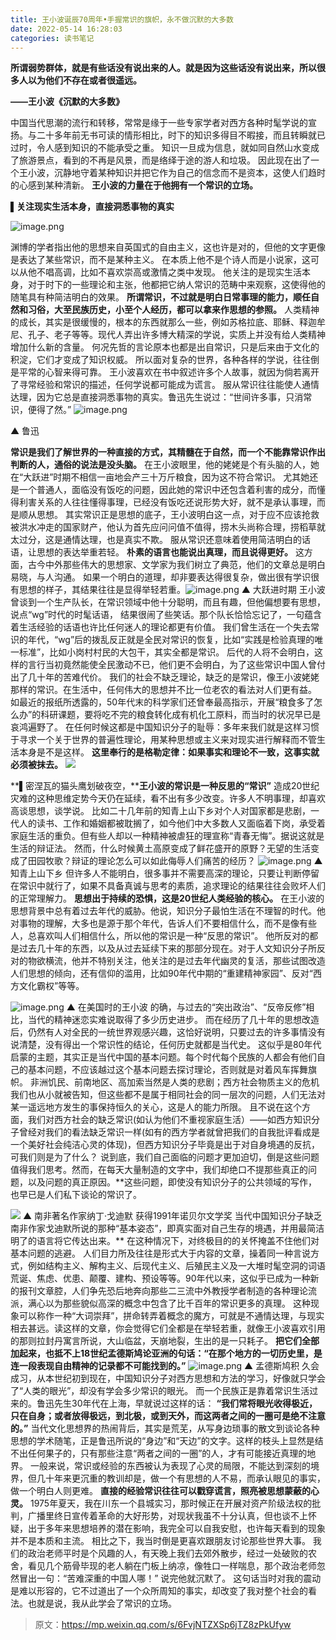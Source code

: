 ```yaml
---
title: 王小波诞辰70周年•手握常识的旗帜，永不做沉默的大多数
date: 2022-05-14 16:28:03
categories: 读书笔记
---
```

**所谓弱势群体，就是有些话没有说出来的人。就是因为这些话没有说出来，所以很多人以为他们不存在或者很遥远。**

**——王小波《沉默的大多数》**

中国当代思潮的流行和转移，常常是缘于一些专家学者对西方各种时髦学说的宣扬。与二十多年前无书可读的情形相比，时下的知识多得目不暇接，而且转瞬就已过时，令人感到知识的不能承受之重。
知识一旦成为信息，就如同自然山水变成了旅游景点，看到的不再是风景，而是络绎于途的游人和垃圾。
因此现在出了一个王小波，沉静地守着某种知识并把它作为自己的信念而不是资本，这使人们趋时的心感到某种清新。
**王小波的力量在于他拥有一个常识的立场。**

**▌关注现实生活本身，直接洞悉事物的真实**

![image.png](https://upload-images.jianshu.io/upload_images/10024246-f64058f754ab909c.png?imageMogr2/auto-orient/strip%7CimageView2/2/w/1240)


渊博的学者指出他的思想来自英国式的自由主义，这也许是对的，但他的文字更像是表达了某些常识，而不是某种主义。
在本质上他不是个诗人而是小说家，这可以从他不唱高调，比如不喜欢崇高或激情之类中发现。
他关注的是现实生活本身，对于时下的一些理论和主张，他都把它纳人常识的范畴中来观察，这使得他的随笔具有种简洁明白的效果。
**所谓常识，不过就是明白日常事理的能力，顺任自然和习俗，大至民族历史，小至个人经历，都可以拿来作思想的参照。**
人类精神的成长，其实是很缓慢的，根本的东西就那么一些，例如苏格拉底、耶稣、释迦牟尼、孔子、老子等等。现代人弄出许多博大精深的学说，实质上并没有给人类精神增加什么新的含量。
何况先哲的言论原本也都是出自常识，只是后来由于文化的积淀，它们才变成了知识权威。
所以面对复杂的世界，各种各样的学说，往往倒是平常的心智来得可靠。
王小波喜欢在书中叙述许多个人故事，就因为倘若离开了寻常经验和常识的描述，任何学说都可能成为谎言。
服从常识往往能使人通情达理，因为它总是直接洞悉事物的真实。鲁迅先生说过：“世间许多事，只消常识，便得了然。”
![image.png](https://upload-images.jianshu.io/upload_images/10024246-6254026bde7f12d8.png?imageMogr2/auto-orient/strip%7CimageView2/2/w/1240)

▲ 鲁迅

**常识是我们了解世界的一种直接的方式，其精髓在于自然，而一个不能靠常识作出判断的人，通俗的说法是没头脑。**
在王小波眼里，他的姥姥是个有头脑的人，她在“大跃进”时期不相信一亩地会产三十万斤粮食，因为这不符合常识。
尤其她还是一个普通人，面临没有饭吃的问题，因此她的常识中还包含着利害的成分，而懂得利害关系的人往往懂得事理，已经没有饭吃还说形势大好，就不是承认事理，而是顺从思想。
其实常识正是思想的底子，王小波明白这一点，对于应不应该抢救被洪水冲走的国家财产，他认为首先应问问值不值得，捞木头尚称合理，捞稻草就太过分，这是通情达理，也是真实不欺。
服从常识还意味着使用简洁明白的话语，让思想的表达举重若轻。
**朴素的语言也能说出真理，而且说得更好。**
这方面，古今中外那些伟大的思想家、文学家为我们树立了典范，他们的文章总是明白易晓，与人沟通。
如果一个明白的道理，却非要表达得很复杂，做出很有学识很有思想的样子，其结果往往是显得举轻若重。![image.png](https://upload-images.jianshu.io/upload_images/10024246-b288e6679dbaa871.png?imageMogr2/auto-orient/strip%7CimageView2/2/w/1240)
▲ 大跃进时期
王小波曾谈到一个生产队长，在常识领域中他十分聪明，而且有趣，但他偏想要有思想，说点“wg”时代的时髦话语，
结果很闹了些笑话。那个队长恰恰忘记了，一句蕴含着生活经验的话语也许比任何迷人的理论都更有价值。
我们曾生活在一个失去常识的年代，“wg”后的拨乱反正就是全民对常识的恢复，比如“实践是检验真理的唯一标准”，比如小岗村村民的大包干，其实全都是常识。
后代的人将不会明白，这样的言行当初竟然能使全民激动不已，他们更不会明白，为了这些常识中国人曾付出了几十年的苦难代价。
我们的社会不缺乏理论，缺乏的是常识，像王小波姥姥那样的常识。在生活中，任何伟大的思想并不比一位老农的看法对人们更有益。
如最近的报纸所透露的，50年代末的科学家们还曾奉最高指示，开展“粮食多了怎么办”的科研课题，要将吃不完的粮食转化成有机化工原料，而当时的状况早已是哀鸿遍野了。
在任何时候这都是中国知识分子的耻辱：多年来我们就是这样习惯于寻求一个关于世界的普遍性理论，用某种思想或主义来对现实进行解释而不管生活本身是不是这样。
**这里奉行的是格勒定律：如果事实和理论不一致，这事实就必须被抹去。**
![](https://upload-images.jianshu.io/upload_images/10024246-b165949f858d60b9.png?imageMogr2/auto-orient/strip%7CimageView2/2/w/1240)

**▌密涅瓦的猫头鹰划破夜空，****王小波的常识是一种反思的“常识”**
造成20世纪灾难的这种思维定势今天仍在延续，看不出有多少改变。许多人不明事理，却喜欢高谈思想，谈学说。
比如二十几年前的知青上山下乡对个人对国家都是悲剧，一代人的读书、工作和婚姻都被耽搁了，如今他们中大多数人又面临着下岗，承受着家庭生活的重负。但有些人却以一种精神被虐狂的理宣称“青春无悔”。据说这就是生活的辩证法。
然而，什么时候黄土高原变成了鲜花盛开的原野？无望的生活变成了田园牧歌？辩证的理论怎么可以如此侮辱人们痛苦的经历？
![image.png](https://upload-images.jianshu.io/upload_images/10024246-3ae3c6ac6b049f94.png?imageMogr2/auto-orient/strip%7CimageView2/2/w/1240)
▲ 知青上山下乡
但许多人不能明白，很多事并不需要高深的理论，只要让判断停留在常识中就行了，如果不具备真诚与思考的素质，追求理论的结果往往会败坏人们的正常理解力。
**思想出于持续的恐惧，这是20世纪人类经验的核心。**
在王小波的思想背景中总有着过去年代的威胁。他说，知识分子最怕生活在不理智的时代。他对事物的理解，大多也是源于那个年代，告诉人们不要相信什么，而不是像有些人，总喜欢叫人们相信什么，所以他的常识是一种“反思的常识”。
他所反对的都是过去几十年的东西，以及从过去延续下来的那部分现在。对于人文知识分子所反对的物欲横流，他并不特别关注，他关注的是过去年代幽灵的复活，那些试图改造人们思想的倾向，还有信仰的滥用，比如90年代中期的“重建精神家园”、反对“西方文化霸权”等等。

![image.png](https://upload-images.jianshu.io/upload_images/10024246-dd4f68eeb1b0698a.png?imageMogr2/auto-orient/strip%7CimageView2/2/w/1240)
▲ 在美国时的王小波
的确，与过去的“突出政治”、“反帝反修”相比，当代的精神迷恋实难说取得了多少历史进步。
而在经历了几十年的思想改造后，仍然有人对全民的一统世界观感兴趣，这恰好说明，只要过去的许多事情没有说清楚，没有得出一个常识性的结论，任何历史就都是当代史。
这似乎是80年代启蒙的主题，其实正是当代中国的基本问题。每个时代每个民族的人都会有他们自己的基本问题，不应该越过这个基本问题去探讨理论，否则就是对着风车挥舞旗帜。
非洲饥民、前南地区、高加索当然是人类的悲剧；西方社会物质主义的危机我们也从小就被告知，但这些都不是属于相同社会的同一层次的问题，人们无法对某一遥远地方发生的事保持恒久的关心，这是人的能力所限。
且不说在这个方面，我们对西方社会的缺乏常识(如认为他们不重视家庭生活）——如西方知识分子曾经对我们的看法缺乏常识一样(如有的西方学者就曾把我们的自我批评看成是一个美好社会纯洁心灵的体现)，但西方知识分子毕竟是出于对自身境遇的反抗，可我们则是为了什么？
说到底，我们自己面临的问题才更加迫切，倒是这些问题值得我们思考。然而，在每天大量制造的文字中，我们却绝口不提那些真正的问题，以及问题的真正原因。**这些问题，即使没有知识分子的公共领域的写作，也早已是人们私下谈论的常识了。

![](https://upload-images.jianshu.io/upload_images/10024246-72486f35297246ed.png?imageMogr2/auto-orient/strip%7CimageView2/2/w/1240)
▲ 南非著名作家纳丁·戈迪默 获得1991年诺贝尔文学奖
当代中国知识分子缺乏南非作家戈迪默所说的那种“基本姿态”，即真实面对自己生存的境遇，并用最简洁明了的语言将它传达出来。**
在这种情况下，对终极目的的关怀掩盖不住他们对基本问题的逃避。
人们目力所及往往是形式大于内容的文章，操着同一种言说方式，例如结构主义、解构主义、后现代主义、后殖民主义及一大堆时髦空洞的词语荒诞、焦虑、优患、颠覆、建构、预设等等。90年代以来，这似乎已成为一种新的报刊文章腔，人们争先恐后地奔向那些二三流中外教授学者制造的各种理论流派，满心以为那些貌似高深的概念中包含了比千百年的常识更多的真理。
这种现象可以称作一种“大词崇拜”，拼命转弄着概念的魔方，可就是不通情达理，与现实相去甚远。读这样的文章，你会觉得它们全都是在举轻若重，就像王小波喜欢引用的那则拉封丹寓言所说，大山临盆，天崩地裂，生出的是一只耗子。
**把它们全部加起来，也抵不上18世纪孟德斯鸠论亚洲的句话：“在那个地方的一切历史里，是连一段表现自由精神的记录都不可能找到的。”**
![image.png](https://upload-images.jianshu.io/upload_images/10024246-8e09ed5342d53135.png?imageMogr2/auto-orient/strip%7CimageView2/2/w/1240)
▲ 孟德斯鸠积
久会成习，从本世纪初到现在，中国知识分子对西方思想和方法的学习，好像就只学会了“人类的眼光”，却没有学会多少常识的眼光。
而一个民族正是靠着常识生活过来的。鲁迅先生30年代在上海，早就说过这样的话：
**“我们常将眼光收得极近，只在自身；或者放得极远，到北极，或到天外，而这两者之间的一圈可是绝不注意的。”**
当代文化思想界的热闹背后，其实是荒芜，从写身边琐事的散文到谈论各种思想的学术随笔，正是鲁迅所说的“身边”和“天边”的文字。这样的枝头上显然是结不出任何果子的，只有那些注意“两者之间的一圈”的人，才有可能接近真理的地界。
一般来说，常识或经验的东西被认为表现了心灵的局限，不能达到深刻的境界，但几十年来更沉重的教训却是，做一个有思想的人不易，而承认眼见的事实，做一个明白人则更难。
**直接的经验常识往往可以戳穿谎言，照亮被思想蒙蔽的心灵。**
1975年夏天，我在川东一个县城实习，那时候正在开展对资产阶级法权的批判，广播里终日宣传着革命的大好形势，对现状我虽不十分认真，但也谈不上怀疑，出于多年来思想培养的潜在影响，我完全可以自我安慰，也许每天看到的现象并不是本质和主流。
相比之下，我当时倒是更喜欢跟朋友讨论那些世界大事。
我们的政治老师平时是个风趣的人，有天晚上我们去郊外散步，经过一处破败的农舍，看见几个筋骨毕现的老人躺在门板上纳凉，像牲口一样喘息，那个政治老师忽然冒出一句：“苦难深重的中国人哪！”
说完他就沉默了。
这句话当时对我的震动是难以形容的，它不过道出了一个众所周知的事实，却改变了我对整个社会的看法。也就是说，我从此学会了常识的立场。
>原文：https://mp.weixin.qq.com/s/6FvjNTZXSp6jTZ8zPkUfyw